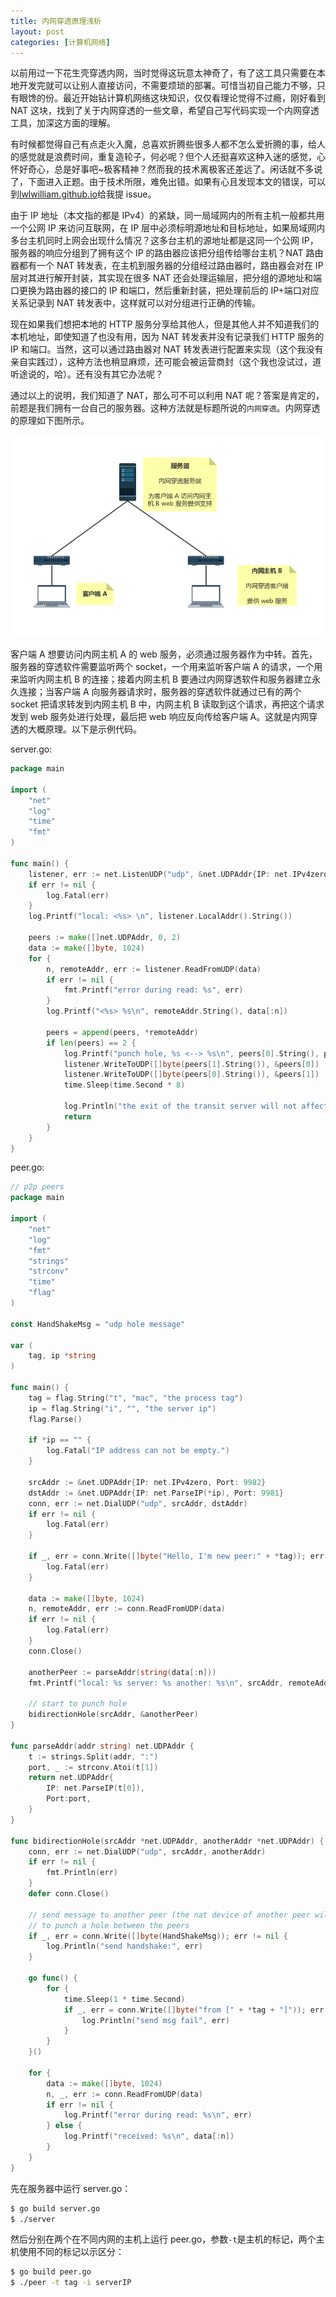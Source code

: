 ```yaml
---
title: 内网穿透原理浅析
layout: post
categories: [计算机网络]
---
```


以前用过一下花生壳穿透内网，当时觉得这玩意太神奇了，有了这工具只需要在本地开发完就可以让别人直接访问，不需要烦琐的部署。可惜当初自己能力不够，只有眼馋的份。最近开始钻计算机网络这块知识，仅仅看理论觉得不过瘾，刚好看到 NAT 这块，找到了关于内网穿透的一些文章，希望自己写代码实现一个内网穿透工具，加深这方面的理解。

有时候都觉得自己有点走火入魔，总喜欢折腾些很多人都不怎么爱折腾的事，给人的感觉就是浪费时间，重复造轮子，何必呢？但个人还挺喜欢这种入迷的感觉，心怀好奇心，总是好事吧~极客精神？然而我的技术离极客还差远了。闲话就不多说了，下面进入正题。由于技术所限，难免出错。如果有心且发现本文的错误，可以到[lwlwilliam.github.io](https://github.com/lwlwilliam/lwlwilliam.github.io)给我提 issue。

由于 IP 地址（本文指的都是 IPv4）的紧缺，同一局域网内的所有主机一般都共用一个公网 IP 来访问互联网，在 IP 层中必须标明源地址和目标地址，如果局域网内多台主机同时上网会出现什么情况？这多台主机的源地址都是这同一个公网 IP，服务器的响应分组到了拥有这个 IP 的路由器应该把分组传给哪台主机？NAT 路由器都有一个 NAT 转发表，在主机到服务器的分组经过路由器时，路由器会对在 IP 层对其进行解开封装，其实现在很多 NAT 还会处理运输层，把分组的源地址和端口更换为路由器的接口的 IP 和端口，然后重新封装，把处理前后的 IP+端口对应关系记录到 NAT 转发表中，这样就可以对分组进行正确的传输。

现在如果我们想把本地的 HTTP 服务分享给其他人，但是其他人并不知道我们的本机地址，即使知道了也没有用，因为 NAT 转发表并没有记录我们 HTTP 服务的 IP 和端口。当然，这可以通过路由器对 NAT 转发表进行配置来实现（这个我没有亲自实践过），这种方法也稍显麻烦，还可能会被运营商封（这个我也没试过，道听途说的，哈）。还有没有其它办法呢？

通过以上的说明，我们知道了 NAT，那么可不可以利用 NAT 呢？答案是肯定的，前题是我们拥有一台自己的服务器。这种方法就是标题所说的`内网穿透`。内网穿透的原理如下图所示。

![nat](/assets/images/20190518/nat.png)

客户端 A 想要访问内网主机 A 的 web 服务，必须通过服务器作为中转。首先，服务器的穿透软件需要监听两个 socket，一个用来监听客户端 A 的请求，一个用来监听内网主机 B 的连接；接着内网主机 B 要通过内网穿透软件和服务器建立永久连接；当客户端 A 向服务器请求时，服务器的穿透软件就通过已有的两个 socket 把请求转发到内网主机 B 中，内网主机 B 读取到这个请求，再把这个请求发到 web 服务处进行处理，最后把 web 响应反向传给客户端 A。这就是内网穿透的大概原理。以下是示例代码。

server.go:

```go
package main

import (
	"net"
	"log"
	"time"
	"fmt"
)

func main() {
	listener, err := net.ListenUDP("udp", &net.UDPAddr{IP: net.IPv4zero, Port: 9981})
	if err != nil {
		log.Fatal(err)
	}
	log.Printf("local: <%s> \n", listener.LocalAddr().String())

	peers := make([]net.UDPAddr, 0, 2)
	data := make([]byte, 1024)
	for {
		n, remoteAddr, err := listener.ReadFromUDP(data)
		if err != nil {
			fmt.Printf("error during read: %s", err)
		}
		log.Printf("<%s> %s\n", remoteAddr.String(), data[:n])

		peers = append(peers, *remoteAddr)
		if len(peers) == 2 {
			log.Printf("punch hole, %s <--> %s\n", peers[0].String(), peers[1].String())
			listener.WriteToUDP([]byte(peers[1].String()), &peers[0])
			listener.WriteToUDP([]byte(peers[0].String()), &peers[1])
			time.Sleep(time.Second * 8)

			log.Println("the exit of the transit server will not affect the communication between peers")
			return
		}
	}
}
```

peer.go:

```go
// p2p peers
package main

import (
	"net"
	"log"
	"fmt"
	"strings"
	"strconv"
	"time"
	"flag"
)

const HandShakeMsg = "udp hole message"

var (
	tag, ip *string
)

func main() {
	tag = flag.String("t", "mac", "the process tag")
	ip = flag.String("i", "", "the server ip")
	flag.Parse()

	if *ip == "" {
		log.Fatal("IP address can not be empty.")
	}

	srcAddr := &net.UDPAddr{IP: net.IPv4zero, Port: 9982}
	dstAddr := &net.UDPAddr{IP: net.ParseIP(*ip), Port: 9981}
	conn, err := net.DialUDP("udp", srcAddr, dstAddr)
	if err != nil {
		log.Fatal(err)
	}

	if _, err = conn.Write([]byte("Hello, I'm new peer:" + *tag)); err != nil {
		log.Fatal(err)
	}

	data := make([]byte, 1024)
	n, remoteAddr, err := conn.ReadFromUDP(data)
	if err != nil {
		log.Fatal(err)
	}
	conn.Close()

	anotherPeer := parseAddr(string(data[:n]))
	fmt.Printf("local: %s server: %s another: %s\n", srcAddr, remoteAddr, anotherPeer.String())

	// start to punch hole
	bidirectionHole(srcAddr, &anotherPeer)
}

func parseAddr(addr string) net.UDPAddr {
	t := strings.Split(addr, ":")
	port, _ := strconv.Atoi(t[1])
	return net.UDPAddr{
		IP: net.ParseIP(t[0]),
		Port:port,
	}
}

func bidirectionHole(srcAddr *net.UDPAddr, anotherAddr *net.UDPAddr) {
	conn, err := net.DialUDP("udp", srcAddr, anotherAddr)
	if err != nil {
		fmt.Println(err)
	}
	defer conn.Close()

	// send message to another peer (the nat device of another peer will discard the message, because of the invalid origin of the it)，
	// to punch a hole between the peers
	if _, err = conn.Write([]byte(HandShakeMsg)); err != nil {
		log.Println("send handshake:", err)
	}

	go func() {
		for {
			time.Sleep(1 * time.Second)
			if _, err = conn.Write([]byte("from [" + *tag + "]")); err != nil {
				log.Println("send msg fail", err)
			}
		}
	}()

	for {
		data := make([]byte, 1024)
		n, _, err := conn.ReadFromUDP(data)
		if err != nil {
			log.Printf("error during read: %s\n", err)
		} else {
			log.Printf("received: %s\n", data[:n])
		}
	}
}
```

先在服务器中运行 server.go：

```bash
$ go build server.go
$ ./server
```

然后分别在两个在不同内网的主机上运行 peer.go，参数`-t`是主机的标记，两个主机使用不同的标记以示区分：

```bash
$ go build peer.go
$ ./peer -t tag -i serverIP
```
